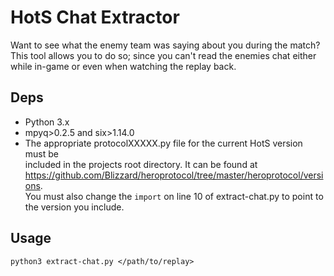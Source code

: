 # HotS Chat Extractor  
  
Want to see what the enemy team was saying about you during the match?  
This tool allows you to do so; since you can't read the enemies chat either  
while in-game or even when watching the replay back.  
  
## Deps  
- Python 3.x  
- mpyq>0.2.5 and six>1.14.0  
- The appropriate protocolXXXXX.py file for the current HotS version must be  
included in the projects root directory. It can be found at  
https://github.com/Blizzard/heroprotocol/tree/master/heroprotocol/versions.  
You must also change the `import` on line 10 of extract-chat.py to point to  
the version you include.    

## Usage  
```python3 extract-chat.py </path/to/replay>```  


